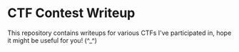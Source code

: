 # CTF Contest Writeup

This repository contains writeups for various CTFs I've participated in, hope it might be useful for you! (^\_^)
